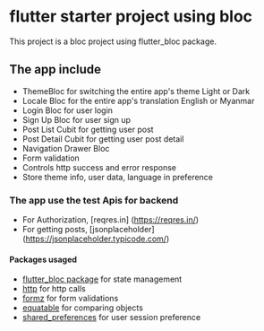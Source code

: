 # flutter starter project using bloc

This project is a bloc project using flutter_bloc package. 
 
## The app include 
- ThemeBloc for switching the entire app's theme Light or Dark
- Locale Bloc for the entire app's translation English or Myanmar
- Login Bloc for user login
- Sign Up Bloc for user sign up
- Post List Cubit for getting user post
- Post Detail Cubit for getting user post detail 
- Navigation Drawer Bloc
- Form validation
- Controls http success and error response
- Store theme info, user data, language in preference


### The app use the test Apis for backend
- For Authorization, [reqres.in] (https://reqres.in/)
- For getting posts, [jsonplaceholder] (https://jsonplaceholder.typicode.com/)


#### Packages usaged
- [flutter_bloc package](https://pub.dev/packages/flutter_bloc) for state management
- [http](https://pub.dev/packages/http) for http calls
- [formz](https://pub.dev/packages/formz) for form validations
- [equatable](https://pub.dev/packages/equatable) for comparing objects
- [shared_preferences](https://pub.dev/packages/shared_preferences) for user session preference


